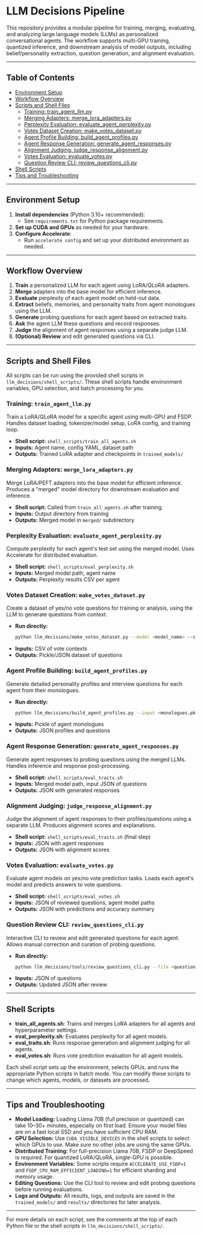 # LLM Decisions Pipeline

This repository provides a modular pipeline for training, merging, evaluating, and analyzing large language models (LLMs) as personalized conversational agents. The workflow supports multi-GPU training, quantized inference, and downstream analysis of model outputs, including belief/personality extraction, question generation, and alignment evaluation.

---

## Table of Contents
- [Environment Setup](#environment-setup)
- [Workflow Overview](#workflow-overview)
- [Scripts and Shell Files](#scripts-and-shell-files)
  - [Training: train_agent_llm.py](#training-train_agent_llmpy)
  - [Merging Adapters: merge_lora_adapters.py](#merging-adapters-merge_lora_adapterspy)
  - [Perplexity Evaluation: evaluate_agent_perplexity.py](#perplexity-evaluation-evaluate_agent_perplexitypy)
  - [Votes Dataset Creation: make_votes_dataset.py](#votes-dataset-creation-make_votes_datasetpy)
  - [Agent Profile Building: build_agent_profiles.py](#agent-profile-building-build_agent_profilespy)
  - [Agent Response Generation: generate_agent_responses.py](#agent-response-generation-generate_agent_responsespy)
  - [Alignment Judging: judge_response_alignment.py](#alignment-judging-judge_response_alignmentpy)
  - [Votes Evaluation: evaluate_votes.py](#votes-evaluation-evaluate_votespy)
  - [Question Review CLI: review_questions_cli.py](#question-review-cli-review_questions_clip)
- [Shell Scripts](#shell-scripts)
- [Tips and Troubleshooting](#tips-and-troubleshooting)

---

## Environment Setup

1. **Install dependencies** (Python 3.10+ recommended):
   - See `requirements.txt` for Python package requirements.
2. **Set up CUDA and GPUs** as needed for your hardware.
3. **Configure Accelerate**:
   - Run `accelerate config` and set up your distributed environment as needed.

---

## Workflow Overview

1. **Train** a personalized LLM for each agent using LoRA/QLoRA adapters.
2. **Merge** adapters into the base model for efficient inference.
3. **Evaluate** perplexity of each agent model on held-out data.
4. **Extract** beliefs, memories, and personality traits from agent monologues using the LLM.
5. **Generate** probing questions for each agent based on extracted traits.
6. **Ask** the agent LLM these questions and record responses.
7. **Judge** the alignment of agent responses using a separate judge LLM.
8. **(Optional) Review** and edit generated questions via CLI.

---

## Scripts and Shell Files

All scripts can be run using the provided shell scripts in `llm_decisions/shell_scripts/`. These shell scripts handle environment variables, GPU selection, and batch processing for you.

### Training: `train_agent_llm.py`
Train a LoRA/QLoRA model for a specific agent using multi-GPU and FSDP. Handles dataset loading, tokenizer/model setup, LoRA config, and training loop.
- **Shell script:** `shell_scripts/train_all_agents.sh`
- **Inputs:** Agent name, config YAML, dataset path
- **Outputs:** Trained LoRA adapter and checkpoints in `trained_models/`

### Merging Adapters: `merge_lora_adapters.py`
Merge LoRA/PEFT adapters into the base model for efficient inference. Produces a "merged" model directory for downstream evaluation and inference.
- **Shell script:** Called from `train_all_agents.sh` after training
- **Inputs:** Output directory from training
- **Outputs:** Merged model in `merged/` subdirectory

### Perplexity Evaluation: `evaluate_agent_perplexity.py`
Compute perplexity for each agent's test set using the merged model. Uses Accelerate for distributed evaluation.
- **Shell script:** `shell_scripts/eval_perplexity.sh`
- **Inputs:** Merged model path, agent name
- **Outputs:** Perplexity results CSV per agent

### Votes Dataset Creation: `make_votes_dataset.py`
Create a dataset of yes/no vote questions for training or analysis, using the LLM to generate questions from context.
- **Run directly:**
  ```bash
  python llm_decisions/make_votes_dataset.py --model <model_name> --csv_path <votes.csv> --output_path <output.pkl>
  ```
- **Inputs:** CSV of vote contexts
- **Outputs:** Pickle/JSON dataset of questions

### Agent Profile Building: `build_agent_profiles.py`
Generate detailed personality profiles and interview questions for each agent from their monologues.
- **Run directly:**
  ```bash
  python llm_decisions/build_agent_profiles.py --input <monologues.pkl> --output_dir <results_dir>
  ```
- **Inputs:** Pickle of agent monologues
- **Outputs:** JSON profiles and questions

### Agent Response Generation: `generate_agent_responses.py`
Generate agent responses to probing questions using the merged LLMs. Handles inference and response post-processing.
- **Shell script:** `shell_scripts/eval_traits.sh`
- **Inputs:** Merged model path, input JSON of questions
- **Outputs:** JSON with generated responses

### Alignment Judging: `judge_response_alignment.py`
Judge the alignment of agent responses to their profiles/questions using a separate LLM. Produces alignment scores and explanations.
- **Shell script:** `shell_scripts/eval_traits.sh` (final step)
- **Inputs:** JSON with agent responses
- **Outputs:** JSON with alignment scores

### Votes Evaluation: `evaluate_votes.py`
Evaluate agent models on yes/no vote prediction tasks. Loads each agent's model and predicts answers to vote questions.
- **Shell script:** `shell_scripts/eval_votes.sh`
- **Inputs:** JSON of reviewed questions, agent model paths
- **Outputs:** JSON with predictions and accuracy summary

### Question Review CLI: `review_questions_cli.py`
Interactive CLI to review and edit generated questions for each agent. Allows manual correction and curation of probing questions.
- **Run directly:**
  ```bash
  python llm_decisions/tools/review_questions_cli.py --file <questions.json> --speaker <agent_name>
  ```
- **Inputs:** JSON of questions
- **Outputs:** Updated JSON after review

---

## Shell Scripts

- **train_all_agents.sh**: Trains and merges LoRA adapters for all agents and hyperparameter settings.
- **eval_perplexity.sh**: Evaluates perplexity for all agent models.
- **eval_traits.sh**: Runs response generation and alignment judging for all agents.
- **eval_votes.sh**: Runs vote prediction evaluation for all agent models.

Each shell script sets up the environment, selects GPUs, and runs the appropriate Python scripts in batch mode. You can modify these scripts to change which agents, models, or datasets are processed.

---

## Tips and Troubleshooting

- **Model Loading:** Loading Llama 70B (full precision or quantized) can take 10–30+ minutes, especially on first load. Ensure your model files are on a fast local SSD and you have sufficient CPU RAM.
- **GPU Selection:** Use `CUDA_VISIBLE_DEVICES` in the shell scripts to select which GPUs to use. Make sure no other jobs are using the same GPUs.
- **Distributed Training:** For full-precision Llama 70B, FSDP or DeepSpeed is required. For quantized LoRA/QLoRA, single-GPU is possible.
- **Environment Variables:** Some scripts require `ACCELERATE_USE_FSDP=1` and `FSDP_CPU_RAM_EFFICIENT_LOADING=1` for efficient sharding and memory usage.
- **Editing Questions:** Use the CLI tool to review and edit probing questions before running evaluations.
- **Logs and Outputs:** All results, logs, and outputs are saved in the `trained_models/` and `results/` directories for later analysis.

---

For more details on each script, see the comments at the top of each Python file or the shell scripts in `llm_decisions/shell_scripts/`.